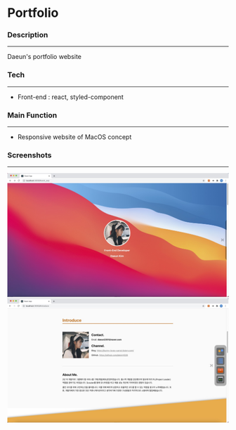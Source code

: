 # **Portfolio**

### **Description**

---

Daeun's portfolio website

### **Tech**

---

- Front-end : react, styled-component

### **Main Function**

---

- Responsive website of MacOS concept

### **Screenshots**

---

![screenshot_portfolio_1](./screenshot/portfolio_1.jpg)
![screenshot_portfolio_2](./screenshot/portfolio_2.jpg)
